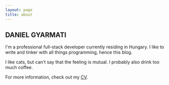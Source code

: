 ```yaml
---
layout: page
title: about
---
```


## DANIEL GYARMATI
I'm a professional full-stack developer currently residing in Hungary. I like to write and tinker with all things programming, hence this blog.

I like cats, but can't say that the feeling is mutual. I probably also drink too much coffee.

For more information, check out my [CV](/CV).
